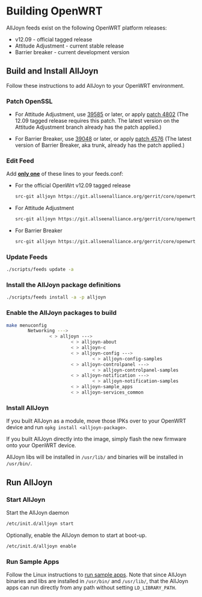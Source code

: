 # Building OpenWRT

AllJoyn feeds exist on the following OpenWRT platform releases:

* v12.09 - official tagged release
* Attitude Adjustment - current stable release
* Barrier breaker - current development version

## Build and Install AllJoyn

Follow these instructions to add AllJoyn to your OpenWRT environment.

### Patch OpenSSL

* For Attitude Adjustment, use [39585][aa-branch] or later, or apply
  [patch 4802][aa-patch] (The 12.09 tagged release requires this 
  patch. The latest version on the Attitude Adjustment branch already
  has the patch applied.)

* For Barrier Breaker, use [39048][bb-branch] or later, or apply
  [patch 4576][bb-patch] (The latest version of Barrier Breaker, aka
  trunk, already has the patch applied.)

### Edit Feed

Add <u>**only one**</u> of these lines to your feeds.conf:

* For the official OpenWrt v12.09 tagged release

  ```sh
  src-git alljoyn https://git.allseenalliance.org/gerrit/core/openwrt_feed;openwrt_12.09
  ```

* For Attitude Adjustment

  ```sh
  src-git alljoyn https://git.allseenalliance.org/gerrit/core/openwrt_feed;attitude_adjustment
  ```

* For Barrier Breaker

  ```sh
  src-git alljoyn https://git.allseenalliance.org/gerrit/core/openwrt_feed;barrier_breaker
  ```

### Update Feeds

```sh
./scripts/feeds update -a
```

### Install the AllJoyn package definitions

```sh
./scripts/feeds install -a -p alljoyn
```

### Enable the AllJoyn packages to build

```sh
make menuconfig
        Networking --->
                < > alljoyn --->
                        < > alljoyn-about
                        < > alljoyn-c
                        < > alljoyn-config --->
                                < > alljoyn-config-samples
                        < > alljoyn-controlpanel --->
                                < > alljoyn-controlpanel-samples
                        < > alljoyn-notification --->
                                < > alljoyn-notification-samples
                        < > alljoyn-sample_apps
                        < > alljoyn-services_common
```

### Install AllJoyn

If you built AllJoyn as a module, move those IPKs over to
your OpenWRT device and run `opkg install <alljoyn-package>`.

If you built AllJoyn directly into the image, simply flash 
the new firmware onto your OpenWRT device.

AllJoyn libs will be installed in `/usr/lib/` and binaries
will be installed in `/usr/bin/`.

## Run AllJoyn

### Start AllJoyn

Start the AllJoyn daemon

```sh
/etc/init.d/alljoyn start
```

Optionally, enable the AllJoyn demon to start at boot-up.

```sh
/etc/init.d/alljoyn enable
```

### Run Sample Apps

Follow the Linux instructions to [run sample apps][running-sample-apps].
Note that since AllJoyn binaries and libs are installed in `/usr/bin/` 
and `/usr/lib/`, that the AllJoyn apps can run directly from any path
without setting `LD_LIBRARY_PATH`.

[aa-branch]: https://dev.openwrt.org/browser/branches/attitude_adjustment?rev=39585
[aa-patch]: http://patchwork.openwrt.org/patch/4802/

[bb-branch]: https://dev.openwrt.org/browser?rev=39048
[bb-patch]: http://patchwork.openwrt.org/patch/4576/

[running-sample-apps]: /develop/run-sample-apps